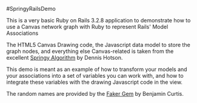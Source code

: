 #SpringyRailsDemo

This is a very basic Ruby on Rails 3.2.8 application to demonstrate how to use a Canvas network graph with Ruby to represent Rails' Model Associations

The HTML5 Canvas Drawing code, the Javascript data model to store the graph nodes, and everything else Canvas-related is taken from the excellent [Springy Algorithm](https://github.com/dhotson/springy) by Dennis Hotson.

This demo is meant as an example of how to transform your models and your associations into a set of variables you can work with, and how to integrate these variables with the drawing Javascript code in the view.

The random names are provided by the [Faker Gem](http://faker.rubyforge.org/) by Benjamin Curtis.